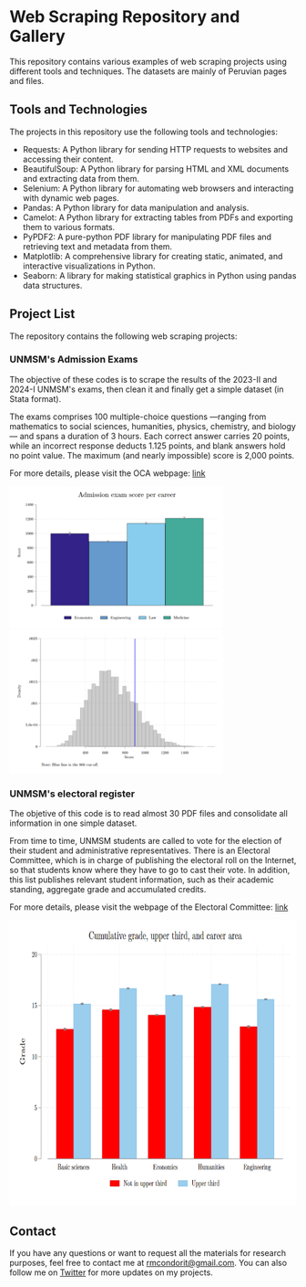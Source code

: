 # Web Scraping Repository and Gallery

This repository contains various examples of web scraping projects using different tools and techniques. The datasets are mainly of Peruvian pages and files.

## Tools and Technologies

The projects in this repository use the following tools and technologies:

- Requests: A Python library for sending HTTP requests to websites and accessing their content.
- BeautifulSoup: A Python library for parsing HTML and XML documents and extracting data from them.
- Selenium: A Python library for automating web browsers and interacting with dynamic web pages.
- Pandas: A Python library for data manipulation and analysis.
- Camelot: A Python library for extracting tables from PDFs and exporting them to various formats.
- PyPDF2: A pure-python PDF library for manipulating PDF files and retrieving text and metadata from them.
- Matplotlib: A comprehensive library for creating static, animated, and interactive visualizations in Python.
- Seaborn: A library for making statistical graphics in Python using pandas data structures.

## Project List

The repository contains the following web scraping projects:

### UNMSM's Admission Exams
The objective of these codes is to scrape the results of the 2023-II and 2024-I UNMSM's exams, then clean it and finally get a simple dataset (in Stata format).

The exams comprises 100 multiple-choice questions —ranging from mathematics to social sciences, humanities, physics, chemistry, and biology— and spans a duration of 3 hours. Each correct answer carries 20 points, while an incorrect response deducts 1.125 points, and blank answers hold no point value. The maximum (and nearly impossible) score is 2,000 points.

For more details, please visit the OCA webpage: [link](https://admision.unmsm.edu.pe/portal/) 

<img src="./outputs/scorepercareer.png" height="250"> <img src="./outputs/histscores.png" height="250">

### UNMSM's electoral register
The objetive of this code is to read almost 30 PDF files and consolidate all information in one simple dataset.

From time to time, UNMSM students are called to vote for the election of their student and administrative representatives. There is an Electoral Committee, which is in charge of publishing the electoral roll on the Internet, so that students know where they have to go to cast their vote. In addition, this list publishes relevant student information, such as their academic standing, aggregate grade and accumulated credits.

For more details, please visit the webpage of the Electoral Committee: [link](https://celectoral1.unmsm.edu.pe/) 

<img src="./outputs/gradecareertop3.png" height="500">

## Contact
If you have any questions or want to request all the materials for research purposes, feel free to contact me at rmcondorit@gmail.com. You can also follow me on [Twitter](https://twitter.com/rmcondor)  for more updates on my projects.